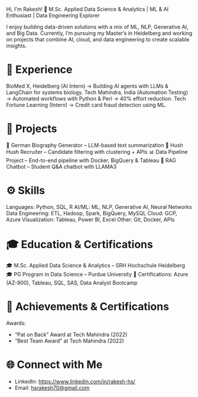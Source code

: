 Hi, I'm Rakesh! 👋
M.Sc. Applied Data Science & Analytics | ML & AI Enthusiast | Data Engineering Explorer

I enjoy building data-driven solutions with a mix of ML, NLP, Generative AI, and Big Data. Currently, I’m pursuing my Master’s in Heidelberg and working on projects that combine AI, cloud, and data engineering to create scalable insights.

# 💼 Experience
BioMed X, Heidelberg (AI Intern) → Building AI agents with LLMs & LangChain for systems biology.
Tech Mahindra, India (Automation Testing) → Automated workflows with Python & Perl → 40% effort reduction.
Tech Fortune Learning (Intern) → Credit card fraud detection using ML.

# 📂 Projects
📝 German Biography Generator – LLM-based text summarization
👥 Hush Hush Recruiter – Candidate filtering with clustering + APIs
📊 Data Pipeline Project – End-to-end pipeline with Docker, BigQuery & Tableau
🤖 RAG Chatbot – Student Q&A chatbot with LLAMA3

# ⚙️ Skills
Languages: Python, SQL, R
AI/ML: ML, NLP, Generative AI, Neural Networks
Data Engineering: ETL, Hadoop, Spark, BigQuery, MySQL
Cloud: GCP, Azure
Visualization: Tableau, Power BI, Excel
Other: Git, Docker, APIs

# 🎓 Education & Certifications
🎓 M.Sc. Applied Data Science & Analytics – SRH Hochschule Heidelberg
🎓 PG Program in Data Science – Purdue University
📜 Certifications: Azure (AZ-900), Tableau, SQL, SAS, Data Analyst Bootcamp

# 🏅 Achievements & Certifications
   Awards:
* “Pat on Back” Award at Tech Mahindra (2022)
* “Best Team Award” at Tech Mahindra (2022)

# 🌐 Connect with Me
* LinkedIn: https://www.linkedin.com/in/rakesh-hs/
* Email: hsrakesh70@gmail.com
